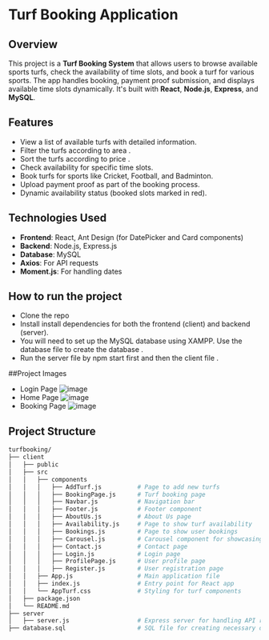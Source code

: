 # Turf Booking Application

## Overview
This project is a **Turf Booking System** that allows users to browse available sports turfs, check the availability of time slots, and book a turf for various sports. The app handles booking, payment proof submission, and displays available time slots dynamically. It's built with **React**, **Node.js**, **Express**, and **MySQL**.

## Features
- View a list of available turfs with detailed information.
- Filter the turfs according to area . 
- Sort the turfs according to price . 
- Check availability for specific time slots.
- Book turfs for sports like Cricket, Football, and Badminton.
- Upload payment proof as part of the booking process.
- Dynamic availability status (booked slots marked in red).

## Technologies Used
- **Frontend**: React, Ant Design (for DatePicker and Card components)
- **Backend**: Node.js, Express.js
- **Database**: MySQL
- **Axios**: For API requests
- **Moment.js**: For handling dates

## How to run the project 
- Clone the repo
- Install install dependencies for both the frontend (client) and backend (server).
- You will need to set up the MySQL database using XAMPP. Use the database file to create the database .
- Run the server file by npm start first and then the client file .

##Project Images 
- Login Page 
![image](https://github.com/user-attachments/assets/8d1becf5-efbd-442f-a475-f7e753374935)
- Home Page
  ![image](https://github.com/user-attachments/assets/93da5871-4ed4-4c12-a010-2cd9890ef3f4)
- Booking Page
  ![image](https://github.com/user-attachments/assets/7771ec03-46be-4125-887c-6dcf817dcac3)




## Project Structure

```bash
turfbooking/
├── client
│   ├── public
│   ├── src
│   │   ├── components
│   │   │   ├── AddTurf.js          # Page to add new turfs
│   │   │   ├── BookingPage.js      # Turf booking page
│   │   │   ├── Navbar.js           # Navigation bar
│   │   │   ├── Footer.js           # Footer component
│   │   │   ├── AboutUs.js          # About Us page
│   │   │   ├── Availability.js     # Page to show turf availability
│   │   │   ├── Bookings.js         # Page to show user bookings
│   │   │   ├── Carousel.js         # Carousel component for showcasing images
│   │   │   ├── Contact.js          # Contact page
│   │   │   ├── Login.js            # Login page
│   │   │   ├── ProfilePage.js      # User profile page
│   │   │   ├── Register.js         # User registration page
│   │   ├── App.js                  # Main application file
│   │   ├── index.js                # Entry point for React app
│   │   └── AppTurf.css             # Styling for turf components
│   ├── package.json
│   └── README.md
├── server
│   ├── server.js                   # Express server for handling API requests
├── database.sql                    # SQL file for creating necessary database schema

